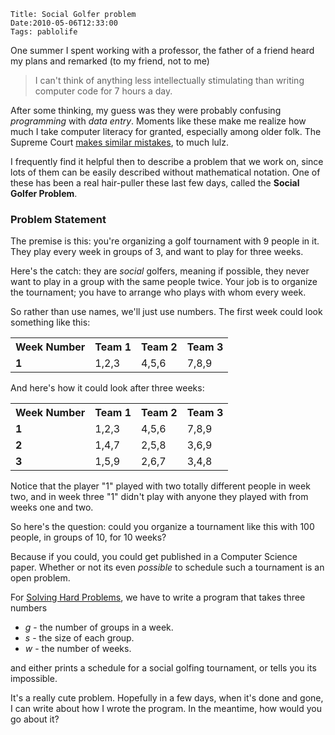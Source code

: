     Title: Social Golfer problem
    Date:2010-05-06T12:33:00
    Tags: pablolife

One summer I spent working with a professor, the father of a friend heard my
plans and remarked (to my friend, not to me)

> I can't think of anything less intellectually stimulating than writing
> computer code for 7 hours a day.

<!-- more -->

After some thinking, my guess was they were probably confusing _programming_
with _data entry_. Moments like these make me realize how much I take computer
literacy for granted, especially among older folk. The Supreme Court [makes
similar mistakes][1], to much lulz.

I frequently find it helpful then to describe a problem that we work on, since
lots of them can be easily described without mathematical notation. One of
these has been a real hair-puller these last few days, called the **Social
Golfer Problem**.

<h3 id="problem-statement">Problem Statement</h3>

The premise is this: you're organizing a golf tournament with 9 people in it.
They play every week in groups of 3, and want to play for three weeks.

Here's the catch: they are _social_ golfers, meaning if possible, they never
want to play in a group with the same people twice. Your job is to organize the
tournament; you have to arrange who plays with whom every week.

So rather than use names, we'll just use numbers. The first week could look
something like this:

<table>
<tr>
  <th>Week Number</th>
  <th>Team 1</th>
  <th>Team 2</th>
  <th>Team 3</th>
</tr>
<tr>
  <td><strong>1</strong></td>
  <td>1,2,3</td>
  <td>4,5,6</td>
  <td>7,8,9</td>
</tr>
</table>

And here's how it could look after three weeks:

<table>
<tr>
  <th>Week Number</th>
  <th>Team 1</th>
  <th>Team 2</th>
  <th>Team 3</th>
</tr>
<tr>
  <td><strong>1</strong></td>
  <td>1,2,3</td>
  <td>4,5,6</td>
  <td>7,8,9</td>
</tr>
<tr>
  <td><strong>2</strong></td>
  <td>1,4,7</td>
  <td>2,5,8</td>
  <td>3,6,9</td>
</tr>
<tr>
  <td><strong>3</strong></td>
  <td>1,5,9</td>
  <td>2,6,7</td>
  <td>3,4,8</td>
</tr>
</table>

Notice that the player "1" played with two totally different people in week two,
and in week three "1" didn't play with anyone they played with from weeks one
and two.

So here's the question: could you organize a tournament like this with 100
people, in groups of 10, for 10 weeks?

Because if you could, you could get published in a Computer Science paper.
Whether or not its even _possible_ to schedule such a tournament is an open
problem.

For [Solving Hard Problems][2], we have to write a program that takes three
numbers

* _g_ - the number of groups in a week.
* _s_ - the size of each group.
* _w_ - the number of weeks.


and either prints a schedule for a social golfing tournament, or tells you its
impossible.

It's a really cute problem. Hopefully in a few days, when it's done and gone,
I can write about how I wrote the program. In the meantime, how would you go
about it?

   [1]: http://blogs.wsj.com/law/2010/04/19/our-tech-savvy-supreme-court/
   [2]: http://cs.brown.edu/courses/cs258/
